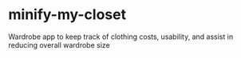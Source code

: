 # minify-my-closet
Wardrobe app to keep track of clothing costs, usability, and assist in reducing overall wardrobe size
